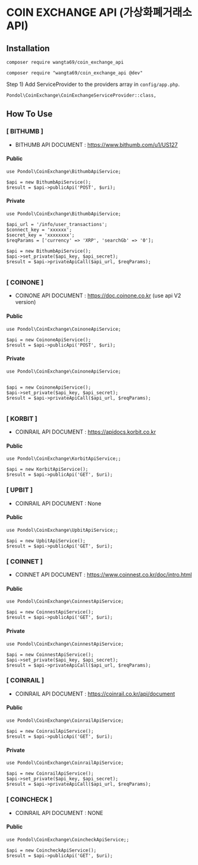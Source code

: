 # COIN EXCHANGE API (가상화폐거래소 API)

## Installation
```
composer require wangta69/coin_exchange_api

composer require "wangta69/coin_exchange_api @dev"

```

Step 1) Add ServiceProvider to the providers array in `config/app.php`.
```
Pondol\CoinExchange\CoinExchangeServiceProvider::class,
```


## How To Use


### [ BITHUMB ] 
- BITHUMB API DOCUMENT : https://www.bithumb.com/u1/US127 <br />

#### Public 
```
use Pondol\CoinExchange\BithumbApiService;

$api = new BithumbApiService();
$result = $api->publicApi('POST', $uri);
```

#### Private
```
use Pondol\CoinExchange\BithumbApiService;

$api_url = '/info/user_transactions';
$connect_key = 'xxxxxx';
$secret_key = 'xxxxxxxx';
$reqParams = ['currency' => 'XRP', 'searchGb' => '0'];

$api = new BithumbApiService();
$api->set_private($api_key, $api_secret);
$result = $api->privateApiCall($api_url, $reqParams);
        
```


### [ COINONE ] 
- COINONE API DOCUMENT : https://doc.coinone.co.kr (use api V2 version)<br />

#### Public 
```
use Pondol\CoinExchange\CoinoneApiService;

$api = new CoinoneApiService();
$result = $api->publicApi('POST', $uri);
```

#### Private
```
use Pondol\CoinExchange\CoinoneApiService;


$api = new CoinoneApiService();
$api->set_private($api_key, $api_secret);
$result = $api->privateApiCall($api_url, $reqParams);
        
```

### [ KORBIT ] 
- COINRAIL API DOCUMENT : https://apidocs.korbit.co.kr<br />

#### Public 
```
use Pondol\CoinExchange\KorbitApiService;;

$api = new KorbitApiService();
$result = $api->publicApi('GET', $uri);
```

### [ UPBIT ] 
- COINRAIL API DOCUMENT : None<br />

#### Public 
```
use Pondol\CoinExchange\UpbitApiService;;

$api = new UpbitApiService();
$result = $api->publicApi('GET', $uri);
```


### [ COINNET ] 
- COINNET API DOCUMENT : https://www.coinnest.co.kr/doc/intro.html<br />

#### Public 
```
use Pondol\CoinExchange\CoinnestApiService;

$api = new CoinnestApiService();
$result = $api->publicApi('GET', $uri);
```

#### Private
```
use Pondol\CoinExchange\CoinnestApiService;

$api = new CoinnestApiService();
$api->set_private($api_key, $api_secret);
$result = $api->privateApiCall($api_url, $reqParams);
```

### [ COINRAIL ] 
- COINRAIL API DOCUMENT : https://coinrail.co.kr/api/document<br />

#### Public 
```
use Pondol\CoinExchange\CoinrailApiService;

$api = new CoinrailApiService();
$result = $api->publicApi('GET', $uri);
```

#### Private
```
use Pondol\CoinExchange\CoinrailApiService;

$api = new CoinrailApiService();
$api->set_private($api_key, $api_secret);
$result = $api->privateApiCall($api_url, $reqParams);
```


### [ COINCHECK ] 
- COINRAIL API DOCUMENT : NONE<br />

#### Public 
```
use Pondol\CoinExchange\CoincheckApiService;;

$api = new CoincheckApiService();
$result = $api->publicApi('GET', $uri);
```

